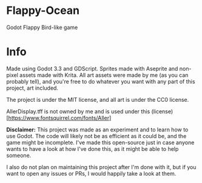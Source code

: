 # Flappy-Ocean
Godot Flappy Bird-like game

# Info

Made using Godot 3.3 and GDScript.
Sprites made with Aseprite and non-pixel assets made with Krita.
All art assets were made by me (as you can probably tell), and you're free to do whatever you want with any part of this project, art included. 

The project is under the MIT license, and all art is under the CC0 license.

AllerDisplay.tff is not owned by me and is used under this (license)[https://www.fontsquirrel.com/fonts/Aller]

**Disclaimer:** This project was made as an experiment and to learn how to use Godot. The code will likely not be as efficient as it could be, and the game might be incomplete. I've made this open-source just in case anyone wants to have a look at how I've done this, as it might be able to help someone.

I also do not plan on maintaining this project after I'm done with it, but if you want to open any issues or PRs, I would happily take a look at them.
